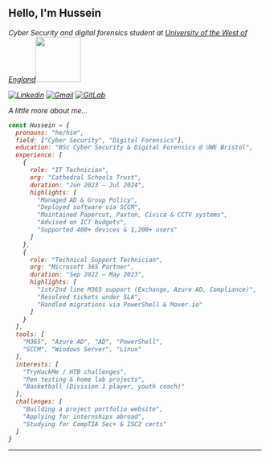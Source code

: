 <h2> Hello, I'm Hussein</h2>
<p><em> Cyber Security and digital forensics student at <a href="https://www.uwe.ac.uk">University of the West of England</a><img src="https://upload.wikimedia.org/wikipedia/commons/1/11/UWE_Bristol_logo.svg" width="90"
</em></p>

[![Linkedin](https://img.shields.io/badge/-MyLinkedin-blue?style=flat-square&logo=Linkedin&logoColor=white&link=https://www.linkedin.com/in/hussein-h-375a8224a/)](https://www.linkedin.com/in/hussein-h-375a8224a/)
[![Gmail](https://img.shields.io/badge/-Gmail-red?style=flat-square&logo=Gmail&logoColor=white&link=Husseinhassan899@gmail.com)](Husseinhassan899@gmail.com)
[![GitLab](https://img.shields.io/badge/-GitLab-orange?style=flat-square&logo=Gitlab&logoColor=white&link=https://gitlab.uwe.ac.uk/h29-hassan)](https://gitlab.uwe.ac.uk/h29-hassan)

A little more about me...  

```javascript
const Hussein = {
  pronouns: "he/him",
  field: ["Cyber Security", "Digital Forensics"],
  education: "BSc Cyber Security & Digital Forensics @ UWE Bristol",
  experience: [
    {
      role: "IT Technician",
      org: "Cathedral Schools Trust",
      duration: "Jun 2023 – Jul 2024",
      highlights: [
        "Managed AD & Group Policy",
        "Deployed software via SCCM",
        "Maintained Papercut, Paxton, Civica & CCTV systems",
        "Advised on ICT budgets",
        "Supported 400+ devices & 1,200+ users"
      ]
    },
    {
      role: "Technical Support Technician",
      org: "Microsoft 365 Partner",
      duration: "Sep 2022 – May 2023",
      highlights: [
        "1st/2nd line M365 support (Exchange, Azure AD, Compliance)",
        "Resolved tickets under SLA",
        "Handled migrations via PowerShell & Mover.io"
      ]
    }
  ],
  tools: [
    "M365", "Azure AD", "AD", "PowerShell",
    "SCCM", "Windows Server", "Linux"
  ],
  interests: [
    "TryHackMe / HTB challenges",
    "Pen testing & home lab projects",
    "Basketball (Division 1 player, youth coach)"
  ],
  challenges: [
    "Building a project portfolio website",
    "Applying for internships abroad",
    "Studying for CompTIA Sec+ & ISC2 certs"
  ]
}


```


---

